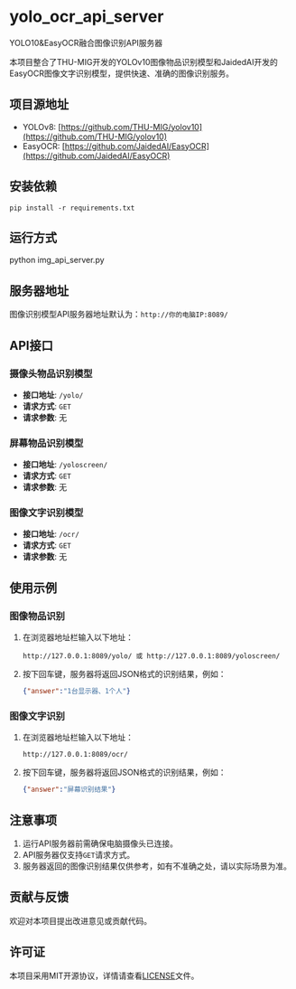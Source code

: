 # yolo_ocr_api_server
YOLO10&amp;EasyOCR融合图像识别API服务器

本项目整合了THU-MIG开发的YOLOv10图像物品识别模型和JaidedAI开发的EasyOCR图像文字识别模型，提供快速、准确的图像识别服务。

## 项目源地址
- YOLOv8: [https://github.com/THU-MIG/yolov10](https://github.com/THU-MIG/yolov10)
- EasyOCR: [https://github.com/JaidedAI/EasyOCR](https://github.com/JaidedAI/EasyOCR)

## 安装依赖
   ```
   pip install -r requirements.txt
   ```

## 运行方式
python img_api_server.py

## 服务器地址
图像识别模型API服务器地址默认为：`http://你的电脑IP:8089/`

## API接口
### 摄像头物品识别模型
- **接口地址**: `/yolo/`
- **请求方式**: `GET`
- **请求参数**: 无

### 屏幕物品识别模型
- **接口地址**: `/yoloscreen/`
- **请求方式**: `GET`
- **请求参数**: 无

### 图像文字识别模型
- **接口地址**: `/ocr/`
- **请求方式**: `GET`
- **请求参数**: 无

## 使用示例
### 图像物品识别
1. 在浏览器地址栏输入以下地址：
   ```
   http://127.0.0.1:8089/yolo/ 或 http://127.0.0.1:8089/yoloscreen/
   ```
2. 按下回车键，服务器将返回JSON格式的识别结果，例如：
   ```json
   {"answer":"1台显示器、1个人"}
   ```

### 图像文字识别
1. 在浏览器地址栏输入以下地址：
   ```
   http://127.0.0.1:8089/ocr/
   ```
2. 按下回车键，服务器将返回JSON格式的识别结果，例如：
   ```json
   {"answer":"屏幕识别结果"}
   ```

## 注意事项
1. 运行API服务器前需确保电脑摄像头已连接。
2. API服务器仅支持`GET`请求方式。
3. 服务器返回的图像识别结果仅供参考，如有不准确之处，请以实际场景为准。

## 贡献与反馈
欢迎对本项目提出改进意见或贡献代码。

## 许可证
本项目采用MIT开源协议，详情请查看[LICENSE](LICENSE)文件。
